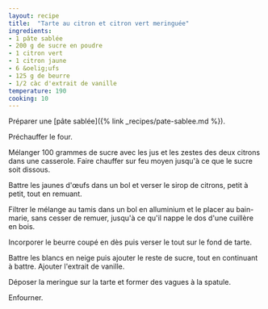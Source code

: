 ```yaml
---
layout: recipe
title:  "Tarte au citron et citron vert meringuée"
ingredients:
- 1 pâte sablée
- 200 g de sucre en poudre
- 1 citron vert
- 1 citron jaune
- 6 &oelig;ufs
- 125 g de beurre
- 1/2 càc d'extrait de vanille
temperature: 190
cooking: 10
---
```


Préparer une [pâte sablée]({% link _recipes/pate-sablee.md %}).

Préchauffer le four.

Mélanger 100 grammes de sucre avec les jus et les zestes des deux citrons dans une casserole.
Faire chauffer sur feu moyen jusqu'à ce que le sucre soit dissous.

Battre les jaunes d'&oelig;ufs dans un bol et verser le sirop de citrons, petit à petit, tout en remuant.

Filtrer le mélange au tamis dans un bol en alluminium et le placer au bain-marie, sans cesser de remuer, jusqu'à ce qu'il nappe le dos d'une cuillère en bois.

Incorporer le beurre coupé en dès puis verser le tout sur le fond de tarte.

Battre les blancs en neige puis ajouter le reste de sucre, tout en continuant à battre. Ajouter l'extrait de vanille.

Déposer la meringue sur la tarte et former des vagues à la spatule.

Enfourner.
